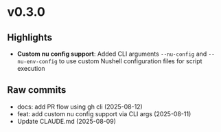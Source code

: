 # v0.3.0

## Highlights

- **Custom nu config support**: Added CLI arguments `--nu-config` and `--nu-env-config` to use custom Nushell configuration files for script execution

## Raw commits

* docs: add PR flow using gh cli (2025-08-12)
* feat: add custom nu config support via CLI args (2025-08-11)
* Update CLAUDE.md (2025-08-09)
